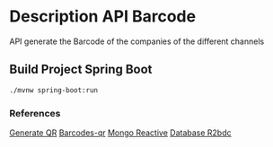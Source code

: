 # Description API Barcode

API generate the Barcode of the companies of the different channels

## Build Project Spring Boot

```bash
./mvnw spring-boot:run
```

### References

[Generate QR](https://medium.com/techwasti/qr-code-generator-as-rest-api-using-spring-boot-7f1cc9194073)
[Barcodes-qr](https://www.baeldung.com/java-generating-barcodes-qr-codes)
[Mongo Reactive](https://www.baeldung.com/spring-data-mongodb-reactive)
[Database R2bdc](https://codetinkering.com/r2dbc-reactive-database-example-in-spring/)